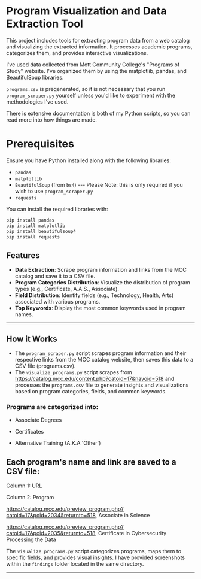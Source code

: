 # Program Visualization and Data Extraction Tool

This project includes tools for extracting program data from a web catalog and visualizing the extracted information. It processes academic programs, categorizes them, and provides interactive visualizations. 

I've used data collected from Mott Community College's "Programs of Study" website. I've organized them by using the matplotlib, pandas, and BeautifulSoup libraries.

`programs.csv` is pregenerated, so it is not necessary that you run `program_scraper.py` yourself unless you'd like to experiment with the methodologies I've used.

There is extensive documentation is both of my Python scripts, so you can read more into how things are made.

# Prerequisites

Ensure you have Python installed along with the following libraries:
- `pandas`
- `matplotlib`
- `BeautifulSoup` (from `bs4`) --- Please Note: this is only required if you wish to use `program_scraper.py`
- `requests`

You can install the required libraries with:
```bash
pip install pandas 
pip install matplotlib 
pip install beautifulsoup4 
pip install requests
```

## Features

- **Data Extraction**: Scrape program information and links from the MCC catalog and save it to a CSV file.
- **Program Categories Distribution**: Visualize the distribution of program types (e.g., Certificate, A.A.S., Associate).
- **Field Distribution**: Identify fields (e.g., Technology, Health, Arts) associated with various programs.
- **Top Keywords**: Display the most common keywords used in program names.

---

## How it Works
- The `program_scraper.py` script scrapes program information and their respective links from the MCC catalog website, then saves this data to a CSV file (programs.csv).
- The `visualize_programs.py` script scrapes from https://catalog.mcc.edu/content.php?catoid=17&navoid=518 and processes the `programs.csv` file to generate insights and visualizations based on program categories, fields, and common keywords.

### Programs are categorized into:

- Associate Degrees

- Certificates

- Alternative Training (A.K.A 'Other')

Each program's name and link are saved to a CSV file:
---

Column 1: URL

Column 2: Program

https://catalog.mcc.edu/preview_program.php?catoid=17&poid=2034&returnto=518, Associate in Science

https://catalog.mcc.edu/preview_program.php?catoid=17&poid=2035&returnto=518, Certificate in Cybersecurity
Processing the Data

The `visualize_programs.py` script categorizes programs, maps them to specific fields, and provides visual insights. I have provided screenshots within the `findings` folder located in the same directory.

---